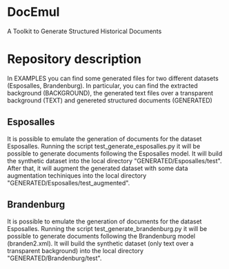 # DocEmul
A Toolkit to Generate Structured Historical Documents

# Repository description 
In EXAMPLES you can find some generated files for two different datasets (Esposalles, Brandenburg). In particular, you can find the extracted background (BACKGROUND), the generated text files over a transparent background (TEXT) and genereted structured documents (GENERATED) 


## Esposalles
It is possible to emulate the generation of documents for the dataset Esposalles. Running the script test_generate_esposalles.py it will be possible to generate documents following the Esposalles model. It will build the synthetic dataset into the local directory "GENERATED/Esposalles/test". After that, it will augment the generated dataset with some data augmentation techiniques into the local directory "GENERATED/Esposalles/test_augmented".

## Brandenburg
It is possible to emulate the generation of documents for the dataset Esposalles. Running the script test_generate_brandenburg.py it will be possible to generate documents following the Brandenburg model (branden2.xml). It will build the synthetic dataset (only text over a transparent background)  into the local directory "GENERATED/Brandenburg/test".
